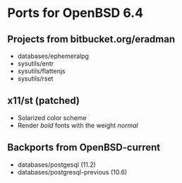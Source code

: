 Ports for OpenBSD 6.4
=====================

Projects from bitbucket.org/eradman
-----------------------------------

* databases/ephemeralpg
* sysutils/entr
* sysutils/flattenjs
* sysutils/rset

x11/st (patched)
------

* Solarized color scheme
* Render _bold_ fonts with the weight _normal_

Backports from OpenBSD-current
------------------------------

* databases/postgesql (11.2)
* databases/postgresql-previous (10.6)
